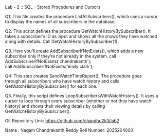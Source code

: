 Lab - 2 :: SQL - Stored Procedures and Cursors

Q1:  This file creates the procedure ListAllSubscribers(), which uses a cursor to display the names of all subscribers in the database. 

Q2.
This script defines the procedure GetWatchHistoryBySubscriber(). It takes a subscriber’s ID as input and shows all the shows they have watched along with details.
Call  GetWatchHistoryBySubscriber(1);

Q3.
Here you’ll create AddSubscriberIfNotExists(), which adds a new subscriber only if they’re not already in the system.
call AddSubscriberIfNotExists('chandrakanth');      
call AddSubscriberIfNotExists('emily clark'); 


Q4:
This step creates SendWatchTimeReport(). The procedure goes through all subscribers who have watch history and calls GetWatchHistoryBySubscriber() for each one.


Q5.
Finally, this script defines LoopSubscribersWithWatchHistory(). It uses a cursor to loop through every subscriber (whether or not they have watch history) and shows their viewing details by calling GetWatchHistoryBySubscriber().



Git Repository Link: https://github.com/chandhu2k3/lab2



Name : Nagam Chandrakanth Reddy
Roll Number: 2025204003




